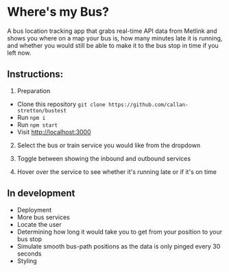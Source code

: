 # Where's my Bus?

A bus location tracking app that grabs real-time API data from Metlink and shows you where on a map your bus is, how many minutes late it is running, and whether you would still be able to make it to the bus stop in time if you left now.

## Instructions: 

1. Preparation
- Clone this repository ```git clone https://github.com/callan-stretton/bustest```
- Run ```npm i```
- Run ```npm start```
- Visit [http://localhost:3000](http://localhost:3000)

2. Select the bus or train service you would like from the dropdown

3. Toggle between showing the inbound and outbound services

4. Hover over the service to see whether it's running late or if it's on time

## In development 

- Deployment
- More bus services
- Locate the user
- Determining how long it would take you to get from your position to your bus stop
- Simulate smooth bus-path positions as the data is only pinged every 30 seconds
- Styling
